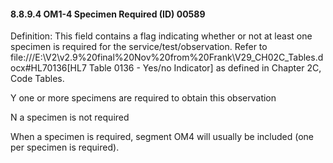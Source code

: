 #### 8.8.9.4 OM1-4 Specimen Required (ID) 00589

Definition: This field contains a flag indicating whether or not at least one specimen is required for the service/test/observation. Refer to file:///E:\V2\v2.9%20final%20Nov%20from%20Frank\V29_CH02C_Tables.docx#HL70136[HL7 Table 0136 - Yes/no Indicator] as defined in Chapter 2C, Code Tables.

Y one or more specimens are required to obtain this observation

N a specimen is not required

When a specimen is required, segment OM4 will usually be included (one per specimen is required).
